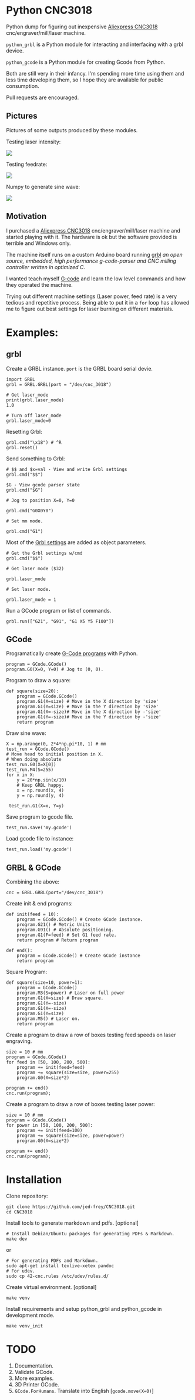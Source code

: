 # Python CNC3018

Python dump for figuring out inexpensive [Aliexpress CNC3018](https://www.aliexpress.com/wholesale?SearchText=CNC+3018) cnc/engraver/mill/laser machine.


```python_grbl``` is a Python module for interacting and interfacing with a grbl device.

```python_gcode``` is a Python module for creating Gcode from Python.

Both are still very in their infancy. I'm spending more time using them and less time developing them, so I hope they are available for public consumption.

Pull requests are encouraged.

## Pictures

Pictures of some outputs produced by these modules.

Testing laser intensity:

![](Pictures/0004.jpg)

Testing feedrate:

![](Pictures/0011.jpg)

Numpy to generate sine wave:

![](Pictures/0015.jpg)


## Motivation

I purchased a [Aliexpress CNC3018](https://www.aliexpress.com/wholesale?SearchText=CNC+3018) cnc/engraver/mill/laser machine and started playing with it. The hardware is ok but the software provided is terrible and Windows only.

The machine itself runs on a custom Arduino board running [grbl](https://github.com/gnea/grbl) *an open source, embedded, high performance g-code-parser and CNC milling controller written in optimized C*.

I wanted teach myself [G-code](https://en.wikipedia.org/wiki/G-code) and learn the low level commands and how they operated the machine.

Trying out different machine settings (Laser power, feed rate) is a very tedious and repetitive process. Being able to put it in a ```for``` loop has allowed me to figure out best settings for  laser burning on different materials.


# Examples:

## grbl

Create a GRBL instance. ```port``` is the GRBL board serial devie.


    import GRBL
    grbl = GRBL.GRBL(port = "/dev/cnc_3018")
    
    # Get laser_mode
    print(grbl.laser_mode)
    1.0
    
    # Turn off laser_mode
    grbl.laser_mode=0
    
Resetting Grbl:

    grbl.cmd("\x18") # ^R
    grbl.reset()
    
Send something to Grbl:

    # $$ and $x=val - View and write Grbl settings
    grbl.cmd("$$")

    $G - View gcode parser state
    grbl.cmd("$G")
    
    # Jog to position X=0, Y=0
    
    grbl.cmd("G0X0Y0")
    
    # Set mm mode.
    
    grbl.cmd("G1")
    
Most of the [Grbl settings](https://github.com/gnea/grbl/wiki/Grbl-v1.1-Configuration#grbl-settings) are added as object parameters.

    # Get the Grbl settings w/cmd
    grbl.cmd("$$")
    
    # Get laser mode ($32)
    
    grbl.laser_mode
    
    # Set laser mode.
    
    grbl.laser_mode = 1
    
Run a GCode program or list of commands.

    grbl.run(["G21", "G91", "G1 X5 Y5 F100"])
  
## GCode
  
Programatically create [G-Code programs](https://en.wikipedia.org/wiki/G-code) with Python.

    program = GCode.GCode()
    program.G0(X=0, Y=0) # Jog to (0, 0).
    
Program to draw a square:

    def square(size=20):
        program = GCode.GCode()
        program.G1(X=size) # Move in the X direction by 'size'
        program.G1(Y=size) # Move in the Y direction by 'size'
        program.G1(X=-size)# Move in the X direction by -'size'
        program.G1(Y=-size)# Move in the Y direction by -'size'
        return program

Draw sine wave:

    X = np.arange(0, 2*4*np.pi*10, 1) # mm
    test_run = GCode.GCode()
    # Move head to initial position in X.
    # When doing absolute 
    test_run.G0(X=X[0])
    test_run.M4(S=255)
    for x in X:
        y = 20*np.sin(x/10)
        # Keep GRBL happy.
        x = np.round(x, 4)
        y = np.round(y, 4)
        
     test_run.G1(X=x, Y=y)
        
Save program to gcode file.

    test_run.save('my.gcode')
    
Load gcode file to instance:

    test_run.load('my.gcode')
    
## GRBL & GCode

Combining the above:

    cnc = GRBL.GRBL(port="/dev/cnc_3018")
    
Create init & end programs:
    
    def init(feed = 10):
        program = GCode.GCode() # Create GCode instance.
        program.G21() # Metric Units
        program.G91() # Absolute positioning.
        program.G1(F=feed) # Set G1 feed rate.
        return program # Return program
    
    def end():
        program = GCode.GCode() # Create GCode instance
        return program

Square Program:

    def square(size=10, power=1):    
        program = GCode.GCode()
        program.M3(S=power) # Laser on full power
        program.G1(X=size) # Draw square.
        program.G1(Y=-size)
        program.G1(X=-size)
        program.G1(Y=size)
        program.M5() # Laser on.
        return program
        
Create a program to draw a row of boxes testing feed speeds on laser engraving.

    size = 10 # mm
    program = GCode.GCode()
    for feed in [50, 100, 200, 500]:
        program += init(feed=feed)
        program += square(size=size, power=255)
        program.G0(X=size*2)
        
    program += end()
    cnc.run(program);
    
Create a program to draw a row of boxes testing laser power:

    size = 10 # mm
    program = GCode.GCode()
    for power in [50, 100, 200, 500]:
        program += init(feed=100)
        program += square(size=size, power=power)
        program.G0(X=size*2)
        
    program += end()
    cnc.run(program);

# Installation

Clone repository:

    git clone https://github.com/jed-frey/CNC3018.git
    cd CNC3018
    
Install tools to generate markdown and pdfs. [optional]
    
    # Install Debian/Ubuntu packages for generating PDFs & Markdown.
    make dev
    
or 

    # For generating PDFs and Markdown.
    sudo apt-get install texlive-xetex pandoc
    # For udev.
	sudo cp 42-cnc.rules /etc/udev/rules.d/
	
Create virtual environment. [optional]

    make venv
    
Install requirements and setup python_grbl and python_gcode in development mode.

    make venv_init
    
# TODO

1. Documentation.
1. Validate GCode.
1. More examples.
1. 3D Printer GCode.
1. ```GCode.ForHumans```. Translate into English [```gcode.move(X=0)```]